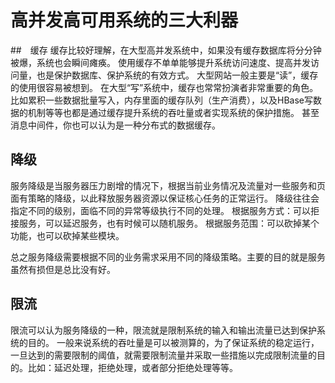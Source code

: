 # 高并发高可用系统的三大利器
##　缓存
缓存比较好理解，在大型高并发系统中，如果没有缓存数据库将分分钟被爆，系统也会瞬间瘫痪。
使用缓存不单单能够提升系统访问速度、提高并发访问量，也是保护数据库、保护系统的有效方式。
大型网站一般主要是“读”，缓存的使用很容易被想到。
在大型“写”系统中，缓存也常常扮演者非常重要的角色。比如累积一些数据批量写入，内存里面的缓存队列（生产消费），以及HBase写数据的机制等等也都是通过缓存提升系统的吞吐量或者实现系统的保护措施。
甚至消息中间件，你也可以认为是一种分布式的数据缓存。

## 降级
服务降级是当服务器压力剧增的情况下，根据当前业务情况及流量对一些服务和页面有策略的降级，以此释放服务器资源以保证核心任务的正常运行。
降级往往会指定不同的级别，面临不同的异常等级执行不同的处理。
根据服务方式：可以拒接服务，可以延迟服务，也有时候可以随机服务。
根据服务范围：可以砍掉某个功能，也可以砍掉某些模块。

总之服务降级需要根据不同的业务需求采用不同的降级策略。主要的目的就是服务虽然有损但是总比没有好。

## 限流
限流可以认为服务降级的一种，限流就是限制系统的输入和输出流量已达到保护系统的目的。
一般来说系统的吞吐量是可以被测算的，为了保证系统的稳定运行，一旦达到的需要限制的阈值，就需要限制流量并采取一些措施以完成限制流量的目的。比如：延迟处理，拒绝处理，或者部分拒绝处理等等。